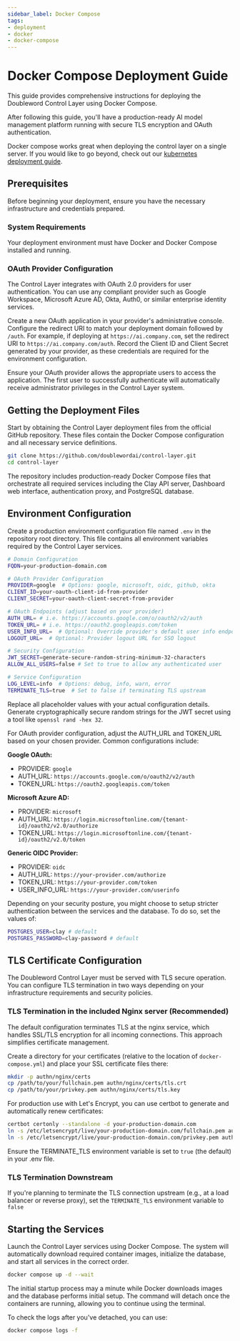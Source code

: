 ```yaml
--- 
sidebar_label: Docker Compose
tags: 
- deployment
- docker
- docker-compose
---
```


# Docker Compose Deployment Guide

This guide provides comprehensive instructions for deploying the Doubleword
Control Layer using Docker Compose.

After following this guide, you'll have a
production-ready AI model management platform running with secure TLS
encryption and OAuth authentication.

Docker compose works great when deploying the control layer on a single server.
If you would like to go beyond, check out our [kubernetes deployment
guide](/deployment/kubernetes).

## Prerequisites

Before beginning your deployment, ensure you have the necessary infrastructure
and credentials prepared.

### System Requirements

Your deployment environment must have Docker and Docker Compose installed and
running.

### OAuth Provider Configuration

The Control Layer integrates with OAuth 2.0 providers for user authentication.
You can use any compliant provider such as Google Workspace, Microsoft Azure
AD, Okta, Auth0, or similar enterprise identity services.

Create a new OAuth application in your provider's administrative console.
Configure the redirect URI to match your deployment domain followed by `/auth`.
For example, if deploying at `https://ai.company.com`, set the redirect URI to
`https://ai.company.com/auth`. Record the Client ID and Client Secret generated
by your provider, as these credentials are required for the environment
configuration.

Ensure your OAuth provider allows the appropriate users to access the
application. The first user to successfully authenticate will automatically
receive administrator privileges in the Control Layer system.

## Getting the Deployment Files

Start by obtaining the Control Layer deployment files from the official GitHub
repository. These files contain the Docker Compose configuration and all
necessary service definitions.

```bash
git clone https://github.com/doublewordai/control-layer.git 
cd control-layer 
```

The repository includes production-ready Docker Compose files that orchestrate
all required services including the Clay API server, Dashboard web interface,
authentication proxy, and PostgreSQL database.

## Environment Configuration

Create a production environment configuration file named `.env` in the
repository root directory. This file contains all environment variables
required by the Control Layer services.

```bash
# Domain Configuration
FQDN=your-production-domain.com

# OAuth Provider Configuration
PROVIDER=google  # Options: google, microsoft, oidc, github, okta
CLIENT_ID=your-oauth-client-id-from-provider
CLIENT_SECRET=your-oauth-client-secret-from-provider

# OAuth Endpoints (adjust based on your provider)
AUTH_URL= # i.e. https://accounts.google.com/o/oauth2/v2/auth
TOKEN_URL= # i.e. https://oauth2.googleapis.com/token
USER_INFO_URL=  # Optional: Override provider's default user info endpoint
LOGOUT_URL=  # Optional: Provider logout URL for SSO logout

# Security Configuration
JWT_SECRET=generate-secure-random-string-minimum-32-characters
ALLOW_ALL_USERS=false # Set to true to allow any authenticated user

# Service Configuration
LOG_LEVEL=info  # Options: debug, info, warn, error
TERMINATE_TLS=true  # Set to false if terminating TLS upstream
```

Replace all placeholder values with your actual configuration details. Generate
cryptographically secure random strings for the JWT secret using a tool like
`openssl rand -hex 32`.

For OAuth provider configuration, adjust the AUTH_URL and TOKEN_URL based on your chosen provider. Common configurations include:

**Google OAuth:**

- PROVIDER: `google`
- AUTH_URL: `https://accounts.google.com/o/oauth2/v2/auth`
- TOKEN_URL: `https://oauth2.googleapis.com/token`

**Microsoft Azure AD:**

- PROVIDER: `microsoft`
- AUTH_URL: `https://login.microsoftonline.com/{tenant-id}/oauth2/v2.0/authorize`
- TOKEN_URL: `https://login.microsoftonline.com/{tenant-id}/oauth2/v2.0/token`

**Generic OIDC Provider:**

- PROVIDER: `oidc`
- AUTH_URL: `https://your-provider.com/authorize`
- TOKEN_URL: `https://your-provider.com/token`
- USER_INFO_URL: `https://your-provider.com/userinfo`

Depending on your security posture, you might choose to setup stricter authentication between the services and the database.
To do so, set the values of:

```bash
POSTGRES_USER=clay # default
POSTGRES_PASSWORD=clay-password # default
```

## TLS Certificate Configuration

The Doubleword Control Layer must be served with TLS secure operation. You can
configure TLS termination in two ways depending on your infrastructure
requirements and security policies.

### TLS Termination in the included Nginx server (Recommended)

The default configuration terminates TLS at the nginx service, which handles
SSL/TLS encryption for all incoming connections. This approach simplifies
certificate management.

Create a directory for your certificates (relative to the location of
`docker-compose.yml`) and place your SSL certificate files there:

```bash
mkdir -p authn/nginx/certs
cp /path/to/your/fullchain.pem authn/nginx/certs/tls.crt
cp /path/to/your/privkey.pem authn/nginx/certs/tls.key
```

For production use with Let's Encrypt, you can use certbot to generate and
automatically renew certificates:

```bash
certbot certonly --standalone -d your-production-domain.com
ln -s /etc/letsencrypt/live/your-production-domain.com/fullchain.pem authn/nginx/certs/tls.crt
ln -s /etc/letsencrypt/live/your-production-domain.com/privkey.pem authn/nginx/certs/tls.key
```

Ensure the TERMINATE_TLS environment variable is set to `true` (the default) in
your .env file.

### TLS Termination Downstream

If you're planning to terminate the TLS connection upstream (e.g., at a load
balancer or reverse proxy), set the `TERMINATE_TLS` environment variable to
`false`

## Starting the Services

Launch the Control Layer services using Docker Compose. The system will
automatically download required container images, initialize the database, and
start all services in the correct order.

```bash
docker compose up -d --wait
```

The initial startup process may a minute while Docker downloads images and the
database performs initial setup. The command will detach once the containers
are running, allowing you to continue using the terminal.

To check the logs after you've detached, you can use:

```bash
docker compose logs -f
```
